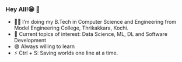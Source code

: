 ### Hey All!😁 👋

- 👨‍💻 I’m doing my B.Tech in Computer Science and Engineering from Model Engineering College, Thrikakkara, Kochi.
- 🌱 Current topics of interest: Data Science, ML, DL and Software Development
- 😄 Always willing to learn 
- ⚡ Ctrl + S: Saving worlds one line at a time.

